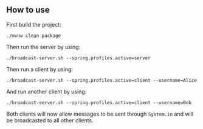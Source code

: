 ## How to use

First build the project:

```shell
./mvnw clean package
```

Then run the server by using:

```shell
./broadcast-server.sh --spring.profiles.active=server
```

Then run a client by using:

```shell
./broadcast-server.sh --spring.profiles.active=client --username=Alice
```

And run another client by using:

```shell
./broadcast-server.sh --spring.profiles.active=client --username=Bob
```

Both clients will now allow messages to be sent through `System.in` and will be broadcasted to all other clients.
